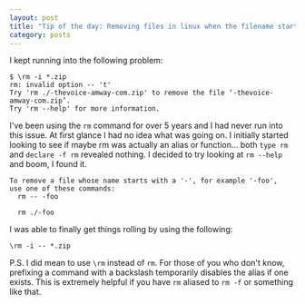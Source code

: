 ```yaml
---
layout: post
title: "Tip of the day: Removing files in linux when the filename starts with a hyphen (-)"
category: posts
---
```


I kept running into the following problem:

    $ \rm -i *.zip
    rm: invalid option -- 't'
    Try 'rm ./-thevoice-amway-com.zip' to remove the file ‘-thevoice-amway-com.zip’.
    Try 'rm --help' for more information.

I've been using the `rm` command for over 5 years and I had never run into this
issue. At first glance I had no idea what was going on.  I initially started
looking to see if maybe rm was actually an alias or function... both `type rm`
and `declare -f rm` revealed nothing.  I decided to try looking at `rm --help`
and boom, I found it.

    To remove a file whose name starts with a '-', for example '-foo',
    use one of these commands:
      rm -- -foo

      rm ./-foo

I was able to finally get things rolling by using the following:

    \rm -i -- *.zip

P.S. I did mean to use `\rm` instead of `rm`. For those of you who don't know,
prefixing a command with a backslash temporarily disables the alias if one
exists.  This is extremely helpful if you have `rm` aliased to `rm -f` or
something like that.
